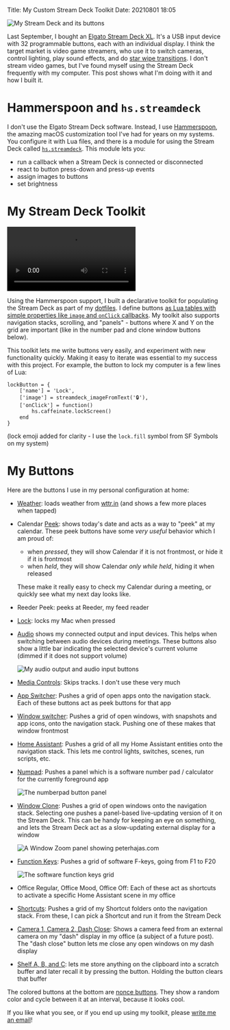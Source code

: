 Title: My Custom Stream Deck Toolkit
Date: 20210801 18:05

![My Stream Deck and its buttons](/media/streamdeck/hero.jpeg)

Last September, I bought an [Elgato Stream Deck XL](https://www.elgato.com/en/stream-deck-xl). It's a USB input device with 32 programmable buttons, each with an individual display. I think the target market is video game streamers, who use it to switch cameras, control lighting, play sound effects, and do [star wipe transitions](https://www.youtube.com/watch?v=72bUheqRE5o). I don't stream video games, but I've found myself using the Stream Deck frequently with my computer. This post shows what I'm doing with it and how I built it.

# Hammerspoon and `hs.streamdeck`

I don't use the Elgato Stream Deck software. Instead, I use [Hammerspoon](https://www.hammerspoon.org), the amazing macOS customization tool I've had for years on my systems. You configure it with Lua files, and there is a module for using the Stream Deck called [`hs.streamdeck`](https://www.hammerspoon.org/docs/hs.streamdeck.html). This module lets you:

- run a callback when a Stream Deck is connected or disconnected
- react to button press-down and press-up events
- assign images to buttons
- set brightness

# My Stream Deck Toolkit

![Navigation Stacks in my toolkit](/media/streamdeck/nav_stack.mp4)

Using the Hammerspoon support, I built a declarative toolkit for populating the Stream Deck as part of my [dotfiles](https://github.com/peterhajas/dotfiles/blob/master/hammerspoon/.hammerspoon/streamdeck.lua). I define buttons [as Lua tables with simple properties like `image` and `onClick` callbacks](https://github.com/peterhajas/dotfiles/blob/master/hammerspoon/.hammerspoon/streamdeck_buttons/about.md). My toolkit also supports navigation stacks, scrolling, and "panels" - buttons where X and Y on the grid are important (like in the number pad and clone window buttons below). 

This toolkit lets me write buttons very easily, and experiment with new functionality quickly. Making it easy to iterate was essential to my success with this project. For example, the button to lock my computer is a few lines of Lua:

    lockButton = {
        ['name'] = 'Lock',
        ['image'] = streamdeck_imageFromText('🔒'),
        ['onClick'] = function()
            hs.caffeinate.lockScreen()
        end
    }

(lock emoji added for clarity - I use the `lock.fill` symbol from SF Symbols on my system)

# My Buttons

Here are the buttons I use in my personal configuration at home:

- [Weather](https://github.com/peterhajas/dotfiles/blob/master/hammerspoon/.hammerspoon/streamdeck_buttons/weather.lua): loads weather from [wttr.in](https://wttr.in) (and shows a few more places when tapped)
- Calendar [Peek](https://github.com/peterhajas/dotfiles/blob/master/hammerspoon/.hammerspoon/streamdeck_buttons/peek.lua): shows today's date and acts as a way to "peek" at my calendar. These peek buttons have some *very useful* behavior which I am proud of:
    - when *pressed*, they will show Calendar if it is not frontmost, or hide it if it is frontmost
    - when *held*, they will show Calendar _only while held_, hiding it when released

    These make it really easy to check my Calendar during a meeting, or quickly see what my next day looks like.

- Reeder Peek: peeks at Reeder, my feed reader
- [Lock](https://github.com/peterhajas/dotfiles/blob/master/hammerspoon/.hammerspoon/streamdeck_buttons/lock.lua): locks my Mac when pressed
- [Audio](https://github.com/peterhajas/dotfiles/blob/master/hammerspoon/.hammerspoon/streamdeck_buttons/audio_devices.lua) shows my connected output and input devices. This helps when switching between audio devices during meetings. These buttons also show a little bar indicating the selected device's current volume (dimmed if it does not support volume)

    ![My audio output and audio input buttons](/media/streamdeck/audio_switcher.jpeg)

- [Media Controls](https://github.com/peterhajas/dotfiles/blob/master/hammerspoon/.hammerspoon/streamdeck_buttons/itunes.lua): Skips tracks. I don't use these very much
- [App Switcher](https://github.com/peterhajas/dotfiles/blob/master/hammerspoon/.hammerspoon/streamdeck_buttons/app_switcher.lua): Pushes a grid of open apps onto the navigation stack. Each of these buttons act as peek buttons for that app
- [Window switcher](https://github.com/peterhajas/dotfiles/blob/master/hammerspoon/.hammerspoon/streamdeck_buttons/window_switcher.lua): Pushes a grid of open windows, with snapshots and app icons, onto the navigation stack. Pushing one of these makes that window frontmost
- [Home Assistant](https://github.com/peterhajas/dotfiles/blob/master/hammerspoon/.hammerspoon/streamdeck_buttons/home_assistant.lua): Pushes a grid of all my Home Assistant entities onto the navigation stack. This lets me control lights, switches, scenes, run scripts, etc.
- [Numpad](https://github.com/peterhajas/dotfiles/blob/master/hammerspoon/.hammerspoon/streamdeck_buttons/numpad.lua): Pushes a panel which is a software number pad / calculator for the currently foreground app

    ![The numberpad button panel](/media/streamdeck/number_pad.jpeg)

- [Window Clone](https://github.com/peterhajas/dotfiles/blob/master/hammerspoon/.hammerspoon/streamdeck_buttons/window_clone.lua): Pushes a grid of open windows onto the navigation stack. Selecting one pushes a panel-based live-updating version of it on the Stream Deck. This can be handy for keeping an eye on something, and lets the Stream Deck act as a slow-updating external display for a window

    ![A Window Zoom panel showing peterhajas.com](/media/streamdeck/window_zoom.jpeg)

- [Function Keys](https://github.com/peterhajas/dotfiles/blob/master/hammerspoon/.hammerspoon/streamdeck_buttons/function_keys.lua): Pushes a grid of software F-keys, going from F1 to F20

    ![The software function keys grid](/media/streamdeck/function_keys.jpeg)

- Office Regular, Office Mood, Office Off: Each of these act as shortcuts to activate a specific Home Assistant scene in my office
- [Shortcuts](https://github.com/peterhajas/dotfiles/blob/master/hammerspoon/.hammerspoon/streamdeck_buttons/shortcuts.lua): Pushes a grid of my Shortcut folders onto the navigation stack. From these, I can pick a Shortcut and run it from the Stream Deck
- [Camera 1, Camera 2, Dash Close](https://github.com/peterhajas/dotfiles/blob/master/hammerspoon/.hammerspoon/streamdeck_buttons/camera.lua): Shows a camera feed from an external camera on my "dash" display in my office (a subject of a future post). The "dash close" button lets me close any open windows on my dash display
- [Shelf A, B, and C](https://github.com/peterhajas/dotfiles/blob/master/hammerspoon/.hammerspoon/streamdeck_buttons/shelf.lua): lets me store anything on the clipboard into a scratch buffer and later recall it by pressing the button. Holding the button clears that buffer

The colored buttons at the bottom are [nonce buttons](https://github.com/peterhajas/dotfiles/blob/master/hammerspoon/.hammerspoon/streamdeck_buttons/nonce.lua). They show a random color and cycle between it at an interval, because it looks cool.

If you like what you see, or if you end up using my toolkit, please [write me an email](/about.html)!


